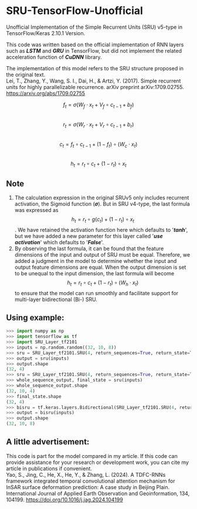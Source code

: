 # SRU-TensorFlow-Unofficial
Unofficial Implementation of the Simple Recurrent Units (SRU) v5-type in TensorFlow/Keras 2.10.1 Version.  
  
This code was written based on the official implementation of RNN layers such as ***LSTM*** and ***GRU*** in TensorFlow, but did not implement the related acceleration function of ***CuDNN*** library.  
  
The implementation of this model refers to the SRU structure proposed in the original text.  
Lei, T., Zhang, Y., Wang, S. I., Dai, H., & Artzi, Y. (2017). Simple recurrent units for highly parallelizable recurrence. arXiv preprint arXiv:1709.02755. https://arxiv.org/abs/1709.02755  

$$f_t = \sigma(W_f \cdot x_t + V_f \circ c_{t-1} + b_f)$$  
$$r_t = \sigma(W_r \cdot x_t + V_r \circ c_{t-1} + b_r)$$  
$$c_t = f_t \circ c_{t-1} + (1 - f_t) \circ (W_c \cdot x_t)$$  
$$h_t = r_t \circ c_t + (1 - r_t) \circ x_t$$  

## Note
1. The calculation expression in the original SRUv5 only includes recurrent activation, the Sigmoid function (***σ***). But in SRU v4-type, the last formula was expressed as $$h_t = r_t \circ g(c_t) + (1 - r_t) \circ x_t$$. We have retained the activation function here which defaults to '***tanh***', but we have added a new parameter for this layer called '***use activation***' which defaults to '***False***'.
2. By observing the last formula, it can be found that the feature dimensions of the input and output of SRU must be equal. Therefore, we added a judgment in the model to determine whether the input and output feature dimensions are equal. When the output dimension is set to be unequal to the input dimension, the last formula will become $$h_t = r_t \circ c_t + (1 - r_t) \circ (W_h \cdot x_t)$$ to ensure that the model can run smoothly and facilitate support for multi-layer bidirectional (Bi-) SRU.

## Using example:  
```python
>>> import numpy as np
>>> import tensorflow as tf
>>> import SRU_Layer_tf2101
>>> inputs = np.random.random((32, 10, 8))
>>> sru = SRU_Layer_tf2101.SRU(4, return_sequences=True, return_state=True)
>>> output = sru(inputs)
>>> output.shape
(32, 4)
>>> sru = SRU_Layer_tf2101.SRU(4, return_sequences=True, return_state=True)
>>> whole_sequence_output, final_state = sru(inputs)
>>> whole_sequence_output.shape
(32, 10, 4)
>>> final_state.shape
(32, 4)
>>> bisru = tf.keras.layers.Bidirectional(SRU_Layer_tf2101.SRU(4, return_sequences=True), merge_mode="concat")
>>> output = bisru(inputs)
>>> output.shape
(32, 10, 8)
```  
  
## A little advertisement:
This code is part for the model compared in my article. If this code can provide assistance for your research or development work, you can cite my article in publications if convenient.  
Yao, S., Jing, C., He, X., He, Y., & Zhang, L. (2024). A TDFC-RNNs framework integrated temporal convolutional attention mechanism for InSAR surface deformation prediction: A case study in Beijing Plain. International Journal of Applied Earth Observation and Geoinformation, 134, 104199. https://doi.org/10.1016/j.jag.2024.104199
